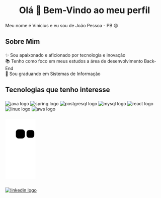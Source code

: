 <h1 align="center">Olá 👋 Bem-Vindo ao meu perfil</h1>

###

<p align="left">Meu nome é Vinicius e eu sou de João Pessoa - PB  😄</p>

###

<h2 align="left">Sobre Mim</h2>

###

<p align="left">✨ Sou apaixonado e aficionado por tecnologia e inovação<br>📚 Tenho como foco em meus estudos a área de desenvolvimento Back-End<br>🎯 Sou graduando em Sistemas de Informação</p>

###

<h2 align="left">Tecnologias que tenho interesse</h2>

###

<div align="left">
  <img src="https://cdn.jsdelivr.net/gh/devicons/devicon/icons/java/java-original.svg" height="40" width="52" alt="java logo"  />
  <img src="https://cdn.jsdelivr.net/gh/devicons/devicon/icons/spring/spring-original.svg" height="40" width="52" alt="spring logo"  />
  <img src="https://cdn.jsdelivr.net/gh/devicons/devicon/icons/postgresql/postgresql-original.svg" height="40" width="52" alt="postgresql logo"  />
  <img src="https://cdn.jsdelivr.net/gh/devicons/devicon/icons/mysql/mysql-original.svg" height="40" width="52" alt="mysql logo"  />
  <img src="https://cdn.jsdelivr.net/gh/devicons/devicon/icons/react/react-original.svg" height="40" width"52" alt="react logo"/>    
  <img src="https://cdn.jsdelivr.net/gh/devicons/devicon/icons/linux/linux-original.svg" height="40" width"52" alt="linux logo"/>
  <img src="https://cdn.jsdelivr.net/gh/devicons/devicon/icons/amazonwebservices/amazonwebservices-original.svg"  height="40" width"52" alt="aws logo" />         
</div>

###

###

<div align="left">
</div>

###

![snake gif](https://github.com/cruzvindev/cruzvindev/blob/output/github-contribution-grid-snake.svg)


###

<div align="left">
  <a href="https://www.linkedin.com/in/vinicius-n-cruz/" target="_blank">
    <img src="https://raw.githubusercontent.com/maurodesouza/profile-readme-generator/master/src/assets/icons/social/linkedin/default.svg" width="52" height="40" alt="linkedin logo"  />
  </a>
</div>

###
    
